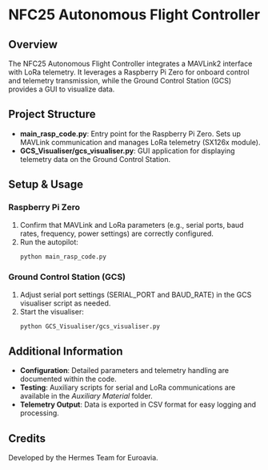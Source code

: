 # NFC25 Autonomous Flight Controller

## Overview
The NFC25 Autonomous Flight Controller integrates a MAVLink2 interface with LoRa telemetry. It leverages a Raspberry Pi Zero for onboard control and telemetry transmission, while the Ground Control Station (GCS) provides a GUI to visualize data.

## Project Structure
- **main_rasp_code.py**: Entry point for the Raspberry Pi Zero. Sets up MAVLink communication and manages LoRa telemetry (SX126x module).
- **GCS_Visualiser/gcs_visualiser.py**: GUI application for displaying telemetry data on the Ground Control Station.

## Setup & Usage

### Raspberry Pi Zero
1. Confirm that MAVLink and LoRa parameters (e.g., serial ports, baud rates, frequency, power settings) are correctly configured.
2. Run the autopilot:
   ```bash
   python main_rasp_code.py
   ```

### Ground Control Station (GCS)
1. Adjust serial port settings (SERIAL_PORT and BAUD_RATE) in the GCS visualiser script as needed.
2. Start the visualiser:
   ```bash
   python GCS_Visualiser/gcs_visualiser.py
   ```

## Additional Information
- **Configuration**: Detailed parameters and telemetry handling are documented within the code.
- **Testing**: Auxiliary scripts for serial and LoRa communications are available in the *Auxiliary Material* folder.
- **Telemetry Output**: Data is exported in CSV format for easy logging and processing.

## Credits
Developed by the Hermes Team for Euroavia.
